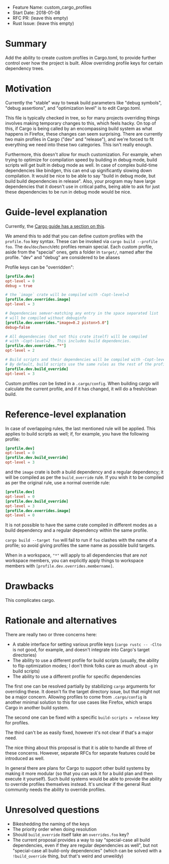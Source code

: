 - Feature Name: custom_cargo_profiles
- Start Date: 2018-01-08
- RFC PR: (leave this empty)
- Rust Issue: (leave this empty)


# Summary
[summary]: #summary

Add the ability to create custom profiles in Cargo.toml, to provide further control over how the project is built. Allow overriding profile keys for certain dependency trees. 

# Motivation
[motivation]: #motivation

Currently the "stable" way to tweak build parameters like "debug symbols", "debug assertions", and "optimization level" is to edit Cargo.toml.

This file is typically checked in tree, so for many projects overriding things involves making
temporary changes to this, which feels hacky. On top of this, if Cargo is being called by an
encompassing build system as what happens in Firefox, these changes can seem surprising. There are
currently two main profiles in Cargo ("dev" and "release"), and we're forced to fit everything we
need into these two categories. This isn't really enough.

Furthermore, this doesn't allow for much customization. For example, when trying to optimize for
compilation speed by building in debug mode, build scripts will get built in debug mode as well. In
case of complex build-time dependencies like bindgen, this can end up significantly slowing down
compilation. It would be nice to be able to say "build in debug mode, but build build dependencies
in release". Also, your program may have large dependencies that it doesn't use in critical paths,
being able to ask for just these dependencies to be run in debug mode would be nice.

# Guide-level explanation
[guide-level-explanation]: #guide-level-explanation


Currently, the [Cargo guide has a section on this](http://doc.crates.io/manifest.html#the-profile-sections).

We amend this to add that you can define custom profiles with the `profile.foo` key syntax. These can be invoked via
`cargo build --profile foo`. The `dev`/`doc`/`bench`/etc profiles remain special. Each custom profile, aside from the
"special" ones, gets a folder in `target/`, named after the profile. "dev" and "debug" are considered to be aliases

Profile keys can be "overridden":

```toml
[profile.dev]
opt-level = 0
debug = true

# the `image` crate will be compiled with -Copt-level=3
[profile.dev.overrides.image]
opt-level = 3

# Dependencies semver-matching any entry in the space separated list
# will be compiled without debuginfo
[profile.dev.overrides."image=0.2 piston>5.0"]
debug=false

# All dependencies (but not this crate itself) will be compiled
# with -Copt-level=2 . This includes build dependencies.
[profile.dev.overrides."*"]
opt-level = 2

# Build scripts and their dependencies will be compiled with -Copt-level=3
# By default, build scripts use the same rules as the rest of the profile
[profile.dev.build_override]
opt-level = 3
```

Custom profiles _can_ be listed in a `.cargo/config`. When building cargo will calculate
the current profile, and if it has changed, it will do a fresh/clean build.

# Reference-level explanation
[reference-level-explanation]: #reference-level-explanation

In case of overlapping rules, the last mentioned rule will be applied. This applies to build scripts
as well; if, for example, you have the following profile:

```toml
[profile.dev]
opt-level = 0
[profile.dev.build_override]
opt-level = 3
```

and the `image` crate is _both_ a build dependency and a regular dependency; it will be compiled
as per the `build_override` rule. If you wish it to be compiled as per the original rule,
use a normal override rule:

```toml
[profile.dev]
opt-level = 0
[profile.dev.build_override]
opt-level = 3
[profile.dev.overrides.image]
opt-level = 0
```

It is not possible to have the same crate compiled in different modes as a build dependency and a regular dependency within the same profile.


`cargo build --target foo` will fail to run if `foo` clashes with the name of a profile; so avoid
giving profiles the same name as possible build targets.


When in a workspace, `"*"` will apply to all dependencies that are _not_ workspace members, you can explicitly
apply things to workspace members with `[profile.dev.overrides.membername]`.

# Drawbacks
[drawbacks]: #drawbacks

This complicates cargo.

# Rationale and alternatives
[alternatives]: #alternatives

There are really two or three concerns here:

 - A stable interface for setting various profile keys (`cargo rustc -- -Clto` is not good, for example, and doesn't integrate into Cargo's target directories)
 - The ability to use a different profile for build scripts (usually, the ability to flip optimization modes; I don't think folks care as much about `-g` in build scripts)
 - The ability to use a different profile for specific dependencies

The first one can be resolved partially by stabilizing `cargo` arguments for overriding these. It
doesn't fix the target directory issue, but that might not be a major concern. Allowing profiles to
come from `.cargo/config` is another minimal solution to this for use cases like Firefox, which
wraps Cargo in another build system.

The second one can be fixed with a specific `build-scripts = release` key for profiles.

The third can't be as easily fixed, however it's not clear if that's a major need.

The nice thing about this proposal is that it is able to handle all three of these concerns. However, separate RFCs for separate features could be introduced as well.

In general there are plans for Cargo to support other build systems by making it more modular (so
that you can ask it for a build plan and then execute it yourself). Such build systems would be able to
provide the ability to override profiles themselves instead. It's unclear if the general Rust
community needs the ability to override profiles.

# Unresolved questions
[unresolved]: #unresolved-questions

- Bikeshedding the naming of the keys
- The priority order when doing resolution
- Should `build_override` itself take an `overrides.foo` key?
- The current proposal provides a way to say "special-case all build dependencies, even if they are regular dependencies as well", but not "special-case all build-only dependencies" (which can be solved with a `!build_override` thing, but that's weird and unweildy)